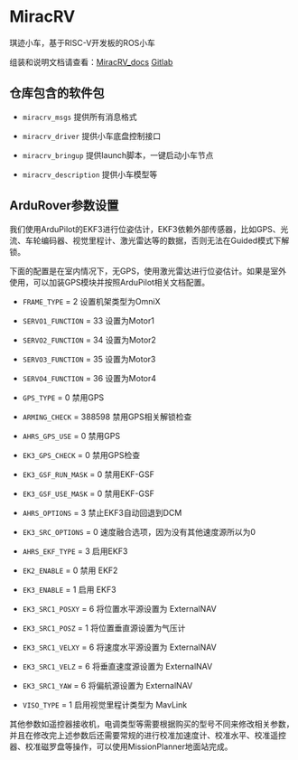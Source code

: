 # MiracRV

琪迹小车，基于RISC-V开发板的ROS小车

组装和说明文档请查看：[MiracRV_docs](https://github.com/discodyer/miracrv_docs) [Gitlab](https://isrc.iscas.ac.cn/gitlab/ros2-rv/miracrv_docs)

## 仓库包含的软件包

- `miracrv_msgs` 提供所有消息格式

- `miracrv_driver` 提供小车底盘控制接口

- `miracrv_bringup` 提供launch脚本，一键启动小车节点

- `miracrv_description` 提供小车模型等

## ArduRover参数设置

我们使用ArduPilot的EKF3进行位姿估计，EKF3依赖外部传感器，比如GPS、光流、车轮编码器、视觉里程计、激光雷达等的数据，否则无法在Guided模式下解锁。

下面的配置是在室内情况下，无GPS，使用激光雷达进行位姿估计。如果是室外使用，可以加装GPS模块并按照ArduPilot相关文档配置。

- `FRAME_TYPE` = 2 设置机架类型为OmniX
- `SERVO1_FUNCTION` = 33 设置为Motor1
- `SERVO2_FUNCTION` = 34 设置为Motor2
- `SERVO3_FUNCTION` = 35 设置为Motor3
- `SERVO4_FUNCTION` = 36 设置为Motor4

- `GPS_TYPE` = 0 禁用GPS
- `ARMING_CHECK` = 388598 禁用GPS相关解锁检查
- `AHRS_GPS_USE` = 0 禁用GPS
- `EK3_GPS_CHECK` = 0 禁用GPS检查
- `EK3_GSF_RUN_MASK` = 0 禁用EKF-GSF
- `EK3_GSF_USE_MASK` = 0 禁用EKF-GSF
- `AHRS_OPTIONS` = 3 禁止EKF3自动回退到DCM

- `EK3_SRC_OPTIONS` = 0 速度融合选项，因为没有其他速度源所以为0
- `AHRS_EKF_TYPE` = 3 启用EKF3
- `EK2_ENABLE` = 0 禁用 EKF2
- `EK3_ENABLE` = 1 启用 EKF3
- `EK3_SRC1_POSXY` = 6 将位置水平源设置为 ExternalNAV
- `EK3_SRC1_POSZ` = 1 将位置垂直源设置为气压计
- `EK3_SRC1_VELXY` = 6 将速度水平源设置为 ExternalNAV
- `EK3_SRC1_VELZ` = 6 将垂直速度源设置为 ExternalNAV
- `EK3_SRC1_YAW` = 6 将偏航源设置为 ExternalNAV
- `VISO_TYPE` = 1 启用视觉里程计类型为 MavLink

其他参数如遥控器接收机，电调类型等需要根据购买的型号不同来修改相关参数，并且在修改完上述参数后还需要常规的进行校准加速度计、校准水平、校准遥控器、校准磁罗盘等操作，可以使用MissionPlanner地面站完成。

